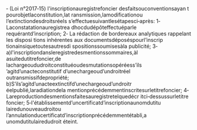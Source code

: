 ‐ (Loi n°2017‐15) l'inscriptionauregistrefoncier desfaitsouconventionsayan t pourobjetlaconstitution,lat ransmission,lamodificationou l’extinctiondesdroitsréels s’effectuesuivantlesétapesci‐après:
1‐Laconstatationauregistrea dhocdudépôteffectuéparle requérantd’inscription;
2‐ La rédaction de bordereaux analytiques rappelant les disposi tions inhérentes aux documentsdéposéspourl’inscrip tionainsiquetoutesautresdi spositionssoumisesàla publicité;
3‐a)l'inscriptiondansleregistredesmentionssommaires,àl asuitedutitrefoncier,de lachargeoududroitconstituéoudesmutationsopéréess’ils ’agitd’unacteconstitutif d’unechargeoud’undroitréel outransmissifdepropriété;
b)S’ils’agitd’unacteextinctifd’unechargeoud’undroitr éelpublié,laradiationdela mentionprécédemmentinscritesurletitrefoncier;
4‐Lareproductiondesmentionsfaitesauregistretelquedécr itci‐dessussurletitre foncier;
5‐l'établissementd’uncertificatd’inscriptionaunomdutitu lairedunouveaudroitou l’annulationducertificatd’inscriptionprécédemmentétabli,a unomdutitulairedudroit éteint.